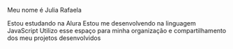 Meu nome é Julia Rafaela

Estou estudando na Alura
Estou me desenvolvendo na linguagem JavaScript
Utilizo esse espaço para minha organização e compartilhamento dos meu projetos desenvolvidos
